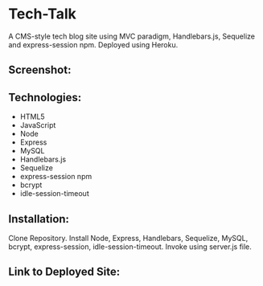 # Tech-Talk

A CMS-style tech blog site using MVC paradigm, Handlebars.js, Sequelize and express-session npm. Deployed using Heroku. 

## Screenshot:


## Technologies:
- HTML5
- JavaScript
- Node
- Express
- MySQL
- Handlebars.js 
- Sequelize
- express-session npm 
- bcrypt 
- idle-session-timeout 

## Installation:
Clone Repository.
Install Node, Express, Handlebars, Sequelize, MySQL, bcrypt, express-session, idle-session-timeout.
Invoke using server.js file.

## Link to Deployed Site: 
